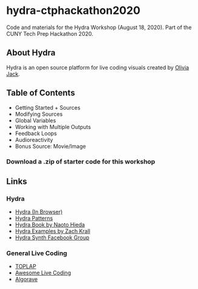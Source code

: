 # hydra-ctphackathon2020
Code and materials for the Hydra Workshop (August 18, 2020). Part of the CUNY Tech Prep Hackathon 2020.

## About Hydra
Hydra is an open source platform for live coding visuals created by [Olivia Jack](https://ojack.xyz/). 

## Table of Contents 
- Getting Started + Sources
- Modifying Sources
- Global Variables
- Working with Multiple Outputs
- Feedback Loops
- Audioreactivity
- Bonus Source: Movie/Image

### Download a .zip of starter code for this workshop

## Links

### Hydra 
- [Hydra (In Browser)](https://hydra.ojack.xyz/)
- [Hydra Patterns](https://twitter.com/hydra_patterns)
- [Hydra Book by Naoto Hieda](https://hydra-book.naotohieda.com/#/)
- [Hydra Examples by Zach Krall](https://github.com/zachkrall)
- [Hydra Synth Facebook Group](https://www.facebook.com/groups/1084288351771117/)

### General Live Coding
- [TOPLAP](https://toplap.org/)
- [Awesome Live Coding](https://github.com/toplap/awesome-livecoding)
- [Algorave](https://algorave.com/)
